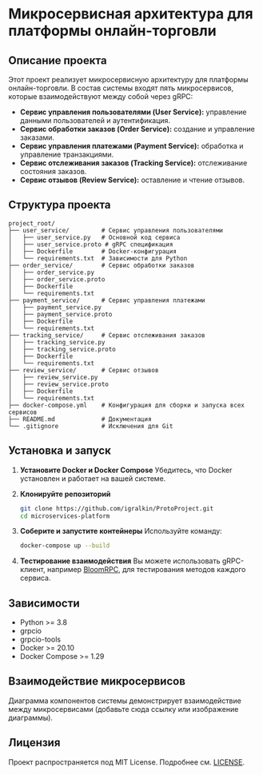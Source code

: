 # Микросервисная архитектура для платформы онлайн-торговли

## Описание проекта

Этот проект реализует микросервисную архитектуру для платформы онлайн-торговли. В состав системы входят пять микросервисов, которые взаимодействуют между собой через gRPC:

- **Сервис управления пользователями (User Service):** управление данными пользователей и аутентификация.
- **Сервис обработки заказов (Order Service):** создание и управление заказами.
- **Сервис управления платежами (Payment Service):** обработка и управление транзакциями.
- **Сервис отслеживания заказов (Tracking Service):** отслеживание состояния заказов.
- **Сервис отзывов (Review Service):** оставление и чтение отзывов.

## Структура проекта

```
project_root/
├── user_service/         # Сервис управления пользователями
│   ├── user_service.py   # Основной код сервиса
│   ├── user_service.proto # gRPC спецификация
│   ├── Dockerfile        # Docker-конфигурация
│   └── requirements.txt  # Зависимости для Python
├── order_service/        # Сервис обработки заказов
│   ├── order_service.py
│   ├── order_service.proto
│   ├── Dockerfile
│   └── requirements.txt
├── payment_service/      # Сервис управления платежами
│   ├── payment_service.py
│   ├── payment_service.proto
│   ├── Dockerfile
│   └── requirements.txt
├── tracking_service/     # Сервис отслеживания заказов
│   ├── tracking_service.py
│   ├── tracking_service.proto
│   ├── Dockerfile
│   └── requirements.txt
├── review_service/       # Сервис отзывов
│   ├── review_service.py
│   ├── review_service.proto
│   ├── Dockerfile
│   └── requirements.txt
├── docker-compose.yml    # Конфигурация для сборки и запуска всех сервисов
├── README.md             # Документация
└── .gitignore            # Исключения для Git
```

## Установка и запуск

1. **Установите Docker и Docker Compose**
   Убедитесь, что Docker установлен и работает на вашей системе.

2. **Клонируйте репозиторий**
   ```bash
   git clone https://github.com/igralkin/ProtoProject.git
   cd microservices-platform
   ```

3. **Соберите и запустите контейнеры**
   Используйте команду:
   ```bash
   docker-compose up --build
   ```

4. **Тестирование взаимодействия**
   Вы можете использовать gRPC-клиент, например [BloomRPC](https://github.com/bloomrpc/bloomrpc), для тестирования методов каждого сервиса.

## Зависимости

- Python >= 3.8
- grpcio
- grpcio-tools
- Docker >= 20.10
- Docker Compose >= 1.29

## Взаимодействие микросервисов

Диаграмма компонентов системы демонстрирует взаимодействие между микросервисами (добавьте сюда ссылку или изображение диаграммы).

## Лицензия

Проект распространяется под MIT License. Подробнее см. [LICENSE](LICENSE).
